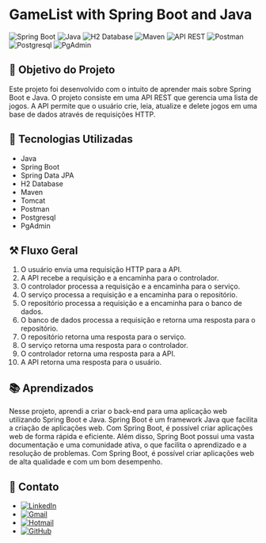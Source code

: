 # GameList with Spring Boot and Java

![Spring Boot](https://img.shields.io/badge/Spring%20Boot-6DB33F?style=for-the-badge&logo=spring&logoColor=white)
![Java](https://img.shields.io/badge/Java-007396?style=for-the-badge&logo=java&logoColor=white)
![H2 Database](https://img.shields.io/badge/H2%20Database-00494E?style=for-the-badge&logo=h2&logoColor=white)
![Maven](https://img.shields.io/badge/Maven-C71A36?style=for-the-badge&logo=apache-maven&logoColor=white)
![API REST](https://img.shields.io/badge/API%20REST-FF0000?style=for-the-badge&logo=rest&logoColor=white)
![Postman](https://img.shields.io/badge/Postman-FF6C37?style=for-the-badge&logo=postman&logoColor=white)
![Postgresql](https://img.shields.io/badge/Postgresql-336791?style=for-the-badge&logo=postgresql&logoColor=white)
![PgAdmin](https://img.shields.io/badge/PgAdmin-008B8B?style=for-the-badge&logo=pgadmin&logoColor=white)

## 🎯 Objetivo do Projeto

Este projeto foi desenvolvido com o intuito de aprender mais sobre Spring Boot e Java. O projeto consiste em uma API REST que gerencia uma lista de jogos. A API permite que o usuário crie, leia, atualize e delete jogos em uma base de dados através de requisições HTTP.

## 🚀 Tecnologias Utilizadas

- Java
- Spring Boot
- Spring Data JPA
- H2 Database
- Maven
- Tomcat
- Postman
- Postgresql
- PgAdmin

## ⚒️ Fluxo Geral

1. O usuário envia uma requisição HTTP para a API.
2. A API recebe a requisição e a encaminha para o controlador.
3. O controlador processa a requisição e a encaminha para o serviço.
4. O serviço processa a requisição e a encaminha para o repositório.
5. O repositório processa a requisição e a encaminha para o banco de dados.
6. O banco de dados processa a requisição e retorna uma resposta para o repositório.
7. O repositório retorna uma resposta para o serviço.
8. O serviço retorna uma resposta para o controlador.
9. O controlador retorna uma resposta para a API.
10. A API retorna uma resposta para o usuário.

## 📚 Aprendizados

Nesse projeto, aprendi a criar o back-end para uma aplicação web utilizando Spring Boot e Java. Spring Boot é um framework Java que facilita a criação de aplicações web. Com Spring Boot, é possível criar aplicações web de forma rápida e eficiente. Além disso, Spring Boot possui uma vasta documentação e uma comunidade ativa, o que facilita o aprendizado e a resolução de problemas. Com Spring Boot, é possível criar aplicações web de alta qualidade e com um bom desempenho.

## 📝 Contato

- [![LinkedIn](https://img.shields.io/badge/LinkedIn-0077B5?style=for-the-badge&logo=linkedin&logoColor=white)](https://www.linkedin.com/in/andré-guilherme-correa/)
- [![Gmail](https://img.shields.io/badge/Gmail-D14836?style=for-the-badge&logo=gmail&logoColor=white)](mailto:correandre8@gmail.com)
- [![Hotmail](https://img.shields.io/badge/Hotmail-0078D4?style=for-the-badge&logo=microsoft-outlook&logoColor=white)](mailto:de_correa@msn.com)
- [![GitHub](https://img.shields.io/badge/GitHub-181717?style=for-the-badge&logo=github&logoColor=white)](https://github.com/AndreGuilhermeCorrea)
